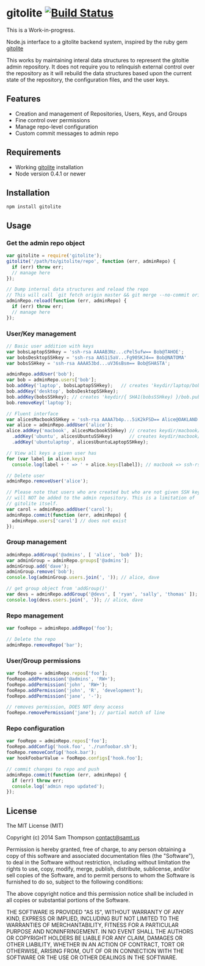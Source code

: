 # gitolite [![Build Status](https://secure.travis-ci.org/samt/node-gitolite.png)](http://travis-ci.org/samt/node-gitolite)

This is a Work-in-progress.

Node.js interface to a gitolite backend system, inspired by the ruby gem [gitolite](https://github.com/wingrunr21/gitolite)

This works by maintaining interal data structures to represent the gitoltie
admin repository. It does not require you to relinquish external control over
the repository as it will rebuild the data structures based upon the current
state of the repository, the configuration files, and the user keys.

## Features

* Creation and management of Repositories, Users, Keys, and Groups
* Fine control over permissions
* Manage repo-level configuration
* Custom commit messages to admin repo

## Requirements

* Working [gitolite](http://gitolite.com/) installation
* Node version 0.4.1 or newer

## Installation

    npm install gitolite

## Usage

### Get the admin repo object

```javascript
var gitolite = require('gitolite');
gitolite('/path/to/gitolite/repo', function (err, adminRepo) {
  if (err) throw err;
  // manage here
});

// Dump internal data structures and reload the repo
// This will call `git fetch origin master && git merge --no-commit origin/master`
adminRepo.reload(function (err, adminRepo) {
  if (err) throw err;
  // manage here
});
```

### User/Key management

```javascript
// Basic user addition with keys
var bobsLaptopSSHkey = 'ssh-rsa AAAAB3Nz...cPel5ufw== Bob@TAHOE';
var bobsDesktopSSHkey = 'ssh-rsa AAS1i5aV...Fg90SKJ4== Bob@NATOMA'
var bobsSSHkey = 'ssh-rsa AAAA53bd...uV36sBsm== Bob@SHASTA';

adminRepo.addUser('bob');
var bob = adminRepo.users['bob'];
bob.addKey('laptop', bobsLaptopSSHkey);   // creates 'keydir/laptop/bob.pub'
bob.addKey('desktop', bobsDesktopSSHkey);
bob.addKey(bobsSSHkey); // creates 'keydir/{ SHA1(bobsSSHkey) }/bob.pub'
bob.removeKey('laptop');

// Fluent interface
var alicesMacbookSSHkey = 'ssh-rsa AAAA7b4p...5iK2kFSD== Alice@OAKLAND';
var alice = adminRepo.addUser('alice');
alice.addKey('macbook', alicesMacbookSSHkey) // creates keydir/macbook/alice.pub
  .addKey('ubuntu', alicesUbuntuSSHkey)      // creates keydir/macbook/alice.pub
  .addKey('ubuntulaptop', alicesUbuntuLaptopSSHkey);

// View all keys a given user has
for (var label in alice.keys)
  console.log(label + ' => ' + alice.keys[label]); // macbook => ssh-rsa AAAA7b4p...5iK2kFSD== Alice@OAKLAND;

// Delete user
adminRepo.removeUser('alice');

// Please note that users who are created but who are not given SSH keys
// will NOT be added to the admin repository. This is a limitation of
// gitolite itself.
var carol = adminRepo.addUser('carol');
adminRepo.commit(function (err, adminRepo) {
  adminRepo.users['carol'] // does not exist
});
```

### Group management

```javascript
adminRepo.addGroup('@admins', [ 'alice', 'bob' ]);
var adminGroup = adminRepo.groups['@admins'];
adminGroup.add('dave');
adminGroup.remove('bob');
console.log(adminGroup.users.join(', ')); // alice, dave

// get group object from 'addGroup()'
var devs = adminRepo.addGroup('@devs', [ 'ryan', 'sally', 'thomas' ]);
console.log(devs.users.join(', ')); // alice, dave
```

### Repo management

```javascript
var fooRepo = adminRepo.addRepo('foo');

// Delete the repo
adminRepo.removeRepo('bar');
```

### User/Group permissions

```javascript
var fooRepo = adminRepo.repos['foo'];
fooRepo.addPermission('@admins', 'RW+');
fooRepo.addPermission('john', 'RW+');
fooRepo.addPermission('john', 'R', 'development');
fooRepo.addPermission('jane', '-');

// removes permission, DOES NOT deny access
fooRepo.removePermission('jane'); // partial match of line
```

### Repo configuration

```javascript
var fooRepo = adminRepo.repos['foo'];
fooRepo.addConfig('hook.foo', './runfoobar.sh');
fooRepo.removeConfig('hook.bar');
var hookFoobarValue = fooRepo.configs['hook.foo'];

// commit changes to repo and push
adminRepo.commit(function (err, adminRepo) {
  if (err) throw err;
  console.log('admin repo updated');
});
```

## License

The MIT License (MIT)

Copyright (c) 2014 Sam Thompson <contact@samt.us>

Permission is hereby granted, free of charge, to any person obtaining a copy
of this software and associated documentation files (the "Software"), to deal
in the Software without restriction, including without limitation the rights
to use, copy, modify, merge, publish, distribute, sublicense, and/or sell
copies of the Software, and to permit persons to whom the Software is
furnished to do so, subject to the following conditions:

The above copyright notice and this permission notice shall be included in
all copies or substantial portions of the Software.

THE SOFTWARE IS PROVIDED "AS IS", WITHOUT WARRANTY OF ANY KIND, EXPRESS OR
IMPLIED, INCLUDING BUT NOT LIMITED TO THE WARRANTIES OF MERCHANTABILITY,
FITNESS FOR A PARTICULAR PURPOSE AND NONINFRINGEMENT. IN NO EVENT SHALL THE
AUTHORS OR COPYRIGHT HOLDERS BE LIABLE FOR ANY CLAIM, DAMAGES OR OTHER
LIABILITY, WHETHER IN AN ACTION OF CONTRACT, TORT OR OTHERWISE, ARISING FROM,
OUT OF OR IN CONNECTION WITH THE SOFTWARE OR THE USE OR OTHER DEALINGS IN
THE SOFTWARE.
